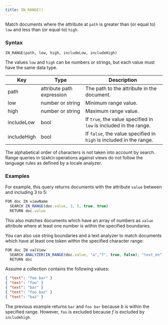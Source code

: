 ```yaml
---
title: IN_RANGE()
---
```


Match documents where the attribute at `path` is greater than (or equal to) `low` and less than (or equal to) `high`.

### Syntax

`IN_RANGE(path, low, high, includeLow, includeHigh)`

The values `low` and `high` can be numbers or strings, but each value must have the same data type.

| Key        | Type                    | Description                                                  |
|------------|-------------------------|--------------------------------------------------------------|
| path       | attribute path expression | The path to the attribute in the document.                  |
| low        | number or string        | Minimum range value.                                         |
| high       | number or string        | Maximum range value.                                         |
| includeLow | bool                    | If `true`, the value specified in `low` is included in the range.  |
| includeHigh | bool                   | If `false`, the value specified in `high` is included in the range. |

The alphabetical order of characters is not taken into account by search. Range queries in `SEARCH` operations against views do not follow the language rules as defined by a locale analyzer.

### Examples

For example, this query returns documents with the attribute `value` between and including 3 to 5:

```js
FOR doc IN viewName
  SEARCH IN_RANGE(doc.value, 3, 5, true, true)
  RETURN doc.value
```

This also matches documents which have an array of numbers as `value` attribute where at least one number is within the specified boundaries.

You can also use string boundaries and a text analyzer to match documents which have at least one token within the specified character range:

```js
FOR doc IN valView
  SEARCH ANALYZER(IN_RANGE(doc.value, "a","f", true, false), "text_en")
  RETURN doc
```

Assume a collection contains the following values:

```json
{ "text": "foo bar" }
{ "text": "foo" }
{ "text": "bar" }
{ "text": "foo baz" }
{ "text": "baz" }
```

The previous example returns `bar` and `foo bar` because _b_ is within the specified range. However, `foo` is excluded because _f_ is excluded by `includehigh`.